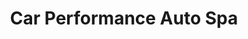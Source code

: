 ---
title: "Car Performance Auto Spa"
url: /ciudad-del-este/car-performance-auto-spa/
shop: Autowerkstatt
---
